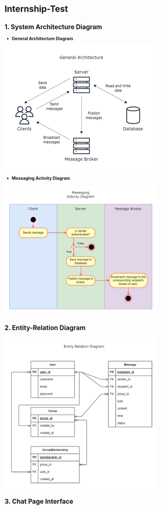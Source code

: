 # Internship-Test

## 1. System Architecture Diagram

- **General Architecture Diagram**

![](./assets//General%20Architecture.png)

- **Messaging Activity Diagram**

![](./assets/Messaging%20Activity%20Diagram.png)

## 2. Entity-Relation Diagram

![](./assets/Entity%20Relation%20Diagram.png)

## 3. Chat Page Interface